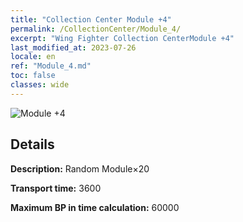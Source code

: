 ```yaml
---
title: "Collection Center Module +4"
permalink: /CollectionCenter/Module_4/
excerpt: "Wing Fighter Collection CenterModule +4"
last_modified_at: 2023-07-26
locale: en
ref: "Module_4.md"
toc: false
classes: wide
---
```



![Module +4](/images/cc/CC_Module_4.png)

## Details

  **Description:** Random Module×20

  **Transport time:** 3600

  **Maximum BP in time calculation:** 60000

